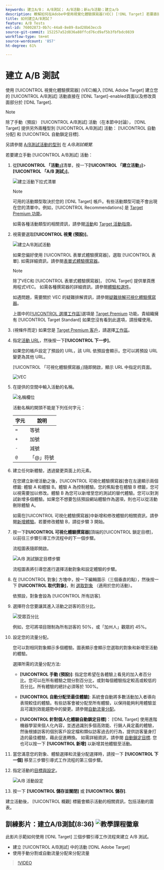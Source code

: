 ```yaml
---
keywords: 建立A/B； A/B測試； A/B活動；新a/b活動；建立a/b
description: 瞭解如何在Adobe中使用視覺化體驗撰寫器(VEC) [!DNL Target] 若要直接在建立A/B測試活動 [!DNL Target]-enabled頁面。
title: 如何建立A/B測試？
feature: A/B Tests
exl-id: 76002873-0b7c-44a8-8e89-8ad28b63eccb
source-git-commit: 152257a52d836a88ffcd76cd9af5b3fbfbdc0839
workflow-type: tm+mt
source-wordcount: '857'
ht-degree: 61%

---
```


# 建立 A/B 測試

使用 [!UICONTROL 視覺化體驗撰寫器] (VEC)輸入 [!DNL Adobe Target] 建立您的 [!UICONTROL A/B測試] 活動直接在 [!DNL Target]-enabled頁面以及修改頁面部分於 [!DNL Target].

>[!NOTE]
>
>除了手動（預設） [!UICONTROL A/B測試] 活動（在本節中討論）， [!DNL Target] 提供另外兩種型別 [!UICONTROL A/B測試] 活動： [!UICONTROL 自動分配] 和 [!UICONTROL 自動鎖定目標].
>
>另請參閱 [A/B測試活動的型別](/help/main/c-activities/t-test-ab/test-ab.md#types) 在 *A/B測試概覽*.

若要建立手動 [!UICONTROL A/B測試] 活動：

1. 從&#x200B;**[!UICONTROL 「活動」]**&#x200B;清單，按一下&#x200B;**[!UICONTROL 「建立活動」]**>**[!UICONTROL 「A/B 測試」]**。

   ![建立活動下拉式清單](/help/main/c-activities/t-test-ab/t-test-create-ab/assets/ab_select-new.png)

   >[!NOTE]
   >
   >可用的活動類型取決於您的 [!DNL Target] 帳戶。有些活動類型可能不會出現在您的清單中。例如，[!UICONTROL Recommendations] 是 [Target Premium 功能](/help/main/c-intro/intro.md#premium)。
   >
   >如需各種活動類型的相關資訊，請參閱[活動](/help/main/c-activities/activities.md#concept_D317A95A1AB54674BA7AB65C7985BA03)和 [Target 活動指南](/help/main/c-activities/target-activities-guide.md)。

1. 視需要選取&#x200B;**[!UICONTROL 視覺 (預設)]**。

   ![建立A/B測試活動](/help/main/c-activities/t-test-ab/t-test-create-ab/assets/create-ab.png)

   如果您偏好使用 [!UICONTROL 表單式體驗撰寫器]，選取 [!UICONTROL 表單]. 如需詳細資訊，請參閱[表單式體驗撰寫器](/help/main/c-experiences/form-experience-composer.md)。

   >[!NOTE]
   >
   >除了VEC和 [!UICONTROL 表單式體驗撰寫器]， [!DNL Target] 提供單頁應用程式VEC。 如需各種撰寫器的詳細資訊，請參閱[體驗和選件](/help/main/c-experiences/experiences.md)。
   >
   >如遇問題，需要關於 VEC 的疑難排解資訊，請參閱[疑難排解可視化體驗撰寫器](/help/main/c-experiences/c-visual-experience-composer/r-troubleshoot-composer/troubleshoot-composer.md)。
   >
   >上圖中的[[!UICONTROL 選擇工作區]](/help/main/administrating-target/c-user-management/property-channel/property-channel.md)選項是 [Target Premium](/help/main/c-intro/intro.md) 功能。貴組織擁有 [!UICONTROL Target Standard] 如果您沒有看到此選項，請授權使用。

1. (視條件而定) 如果您是 [Target Premium 客戶](/help/main/c-intro/intro.md#premium)，請選擇[工作區](/help/main/administrating-target/c-user-management/property-channel/property-channel.md)。

1. 指定[活動 URL](/help/main/c-activities/t-test-ab/t-test-create-ab/ab-activity-url.md)，然後按一下&#x200B;**[!UICONTROL 下一步]**。

   如果您的帳戶設定了預設的 URL，該 URL 依預設會顯示。您可以將預設 URL 變更為其他 URL。

   [!UICONTROL 「可視化體驗撰寫器」]隨即開啟，顯示 URL 中指定的頁面。

   ![VEC](/help/main/c-activities/t-test-ab/t-test-create-ab/assets/vec-new.png)

1. 在提供的空間中輸入活動的名稱。

   ![名稱欄位](/help/main/c-activities/t-test-ab/t-test-create-ab/assets/ab_newname-new.png)

   活動名稱的開頭不能是下列任何字元：

   | 字元 | 說明 |
   |--- |--- |
   | `=` | 等號 |
   | `+` | 加號 |
   | `-` | 減號 |
   | `@` | 「@」符號 |

1. 建立任何新體驗，透過變更頁面上的元素。

   在您建立新增活動之後，[!UICONTROL 可視化體驗撰寫器]會在左邊顯示兩個標籤: 體驗 A 和體驗 B。體驗 A 為控制體驗。您的焦點會在體驗 B 標籤，您可以視需要加以修改。體驗 B 為您可以新增至您的測試的替代體驗。您可以對測試新增多個體驗。如果您不想要包括預設網站體驗作為選項，則也可以從活動刪除體驗 A。

   如需在[!UICONTROL 可視化體驗撰寫器]中新增和修改體驗的相關資訊，請參閱[新增體驗](/help/main/c-activities/t-test-ab/t-test-create-ab/ab-add-experience.md#task_454646F2895242D3B92DC395A0CE1A00)。若要修改體驗 B，請從步驟 3 開始。

1. 按一下&#x200B;**[!UICONTROL 可視化體驗撰寫器]**&#x200B;頂端的[!UICONTROL 鎖定目標]，以前往三步驟引導工作流程中的下一個步驟。

   流程圖表隨即開啟。

   ![A/B 測試鎖定目標步驟](/help/main/c-activities/t-test-ab/t-test-create-ab/assets/ab_flow-new.png)

   流程圖表將引導您進行選擇活動對象和設定體驗的步驟。

1. 在 [!UICONTROL 對象] 方塊中，按一下編輯圖示（三個垂直的點），然後按一下 **[!UICONTROL 取代對象]**，則 [選取對象](/help/main/c-activities/t-test-ab/t-test-create-ab/ab-audience.md) （適用於您的活動）。

   依預設，對象會設為 [!UICONTROL 所有訪客].

1. 選擇符合您要讓其進入活動之訪客的百分比。

   ![受眾百分比](/help/main/c-activities/t-test-ab/t-test-create-ab/assets/audperc-new.png)

   例如，您可將項目限制為所有訪客的 50%，或「加州人」觀眾的 45%。

1. 設定您的流量分配。

   您可以對相同對象顯示多個體驗。圖表顯示會顯示您選取的對象和新增至活動的體驗。

   選擇所需的流量分配方法:

   * **[!UICONTROL 手動 (預設)]**: 指定您希望在各體驗上看見的加入者百分比。您可以在所有體驗之間分割百分比，或對每個體驗指定較高或較低的百分比。所有體驗的總計必須等於 100%。

   * **[!UICONTROL 自動分配至最佳體驗]**: 系統會自動將多數活動加入者導向表現較佳的體驗。有些訪客會被分配至所有體驗，以保持能夠利用體驗並且可識別效能趨勢中的變更。請參閱[自動流量分配](/help/main/c-activities/automated-traffic-allocation/automated-traffic-allocation.md#concept_A1407678796B4C569E94CBA8A9F7F5D4)。

   * **[!UICONTROL 針對個人化體驗自動鎖定目標]**： [!DNL Target] 使用進階機器學習來個人化內容，並透過識別多個高效能、行銷人員定義的體驗，然後根據訪客的個別客戶設定檔和類似訪客過去的行為，提供訪客量身打造的最佳體驗，藉此促進轉換。 如需詳細資訊，請參閱 [自動鎖定目標](/help/main/c-activities/auto-target/auto-target-to-optimize.md).
   您也可以按一下 **[!UICONTROL 新增]** 以新增其他體驗至活動。

1. 當您滿意您的對象、體驗選擇和流量分配選擇時，請按一下 **[!UICONTROL 下一個]** 移至三步驟引導式工作流程的第三個步驟。

1. 指定活動的[目標與設定](/help/main/c-activities/t-test-ab/t-test-create-ab/ab-goals-and-settings.md)。

   ![A/B 活動設定](/help/main/c-activities/t-test-ab/t-test-create-ab/assets/ab_settings-new.png)

1. 按一下 **[!UICONTROL 儲存並關閉]** 或 **[!UICONTROL 儲存]**.

建立活動後， [!UICONTROL 概觀] 標籤會顯示活動的相關資訊，包括活動的圖表。

## 訓練影片：建立A/B測試(8:36) ![教學課程徽章](/help/main/assets/tutorial.png)

此影片示範如何使用 [!DNL Target] 三個步驟引導工作流程來建立 A/B 測試。

* 建立 [!UICONTROL A/B測試] 中的活動 [!DNL Adobe Target]
* 使用手動分割或自動流量分配來分配流量

>[!VIDEO](https://video.tv.adobe.com/v/17391)
